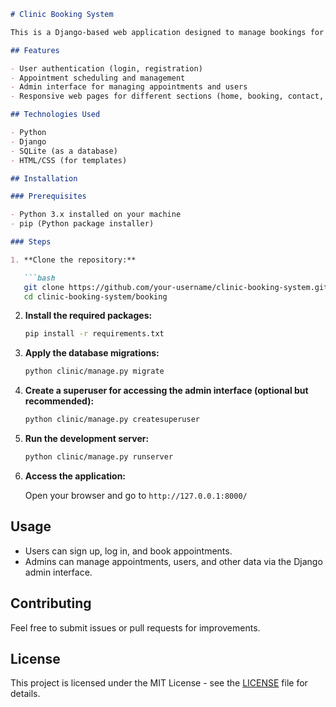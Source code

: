 ```markdown
# Clinic Booking System

This is a Django-based web application designed to manage bookings for a clinic or similar service provider. The system allows users to register, log in, and schedule appointments.

## Features

- User authentication (login, registration)
- Appointment scheduling and management
- Admin interface for managing appointments and users
- Responsive web pages for different sections (home, booking, contact, etc.)

## Technologies Used

- Python
- Django
- SQLite (as a database)
- HTML/CSS (for templates)

## Installation

### Prerequisites

- Python 3.x installed on your machine
- pip (Python package installer)

### Steps

1. **Clone the repository:**

   ```bash
   git clone https://github.com/your-username/clinic-booking-system.git
   cd clinic-booking-system/booking
   ```

2. **Install the required packages:**

   ```bash
   pip install -r requirements.txt
   ```

3. **Apply the database migrations:**

   ```bash
   python clinic/manage.py migrate
   ```

4. **Create a superuser for accessing the admin interface (optional but recommended):**

   ```bash
   python clinic/manage.py createsuperuser
   ```

5. **Run the development server:**

   ```bash
   python clinic/manage.py runserver
   ```

6. **Access the application:**

   Open your browser and go to `http://127.0.0.1:8000/`

## Usage

- Users can sign up, log in, and book appointments.
- Admins can manage appointments, users, and other data via the Django admin interface.

## Contributing

Feel free to submit issues or pull requests for improvements.

## License

This project is licensed under the MIT License - see the [LICENSE](LICENSE) file for details.
```
